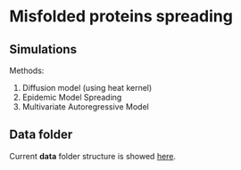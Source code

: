 # Misfolded proteins spreading 

## Simulations
Methods:
1) Diffusion model (using heat kernel)
2) Epidemic Model Spreading
3) Multivariate Autoregressive Model

## Data folder
Current **data** folder structure is showed [here](data/.structure).